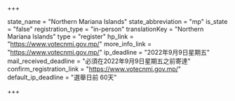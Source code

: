 +++

state_name = "Northern Mariana Islands"
state_abbreviation = "mp"
is_state = "false"
registration_type = "in-person"
translationKey = "Northern Mariana Islands"
type = "register"
hp_link = "https://www.votecnmi.gov.mp/"
more_info_link = "https://www.votecnmi.gov.mp/"
ip_deadline = "2022年9月9日星期五"
mail_received_deadline = "必須在2022年9月9日星期五之前寄達"
confirm_registration_link = "https://www.votecnmi.gov.mp/"
default_ip_deadline = "選舉日前 60天"

+++